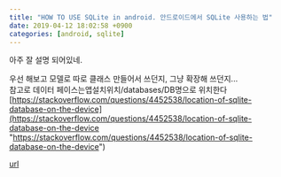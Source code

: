 ```yaml
---
title: "HOW TO USE SQLite in android. 안드로이드에서 SQLite 사용하는 법"
date: 2019-04-12 18:02:58 +0900
categories: [android, sqlite]
---
```


아주 잘 설명 되어있네.

우선 해보고 모델로 따로 클래스 만들어서 쓰던지, 그냥 확장해 쓰던지...  
참고로 데이터 페이스는앱설치위치/databases/DB명으로 위치한다[https://stackoverflow.com/questions/4452538/location-of-sqlite-database-on-the-device](https://stackoverflow.com/questions/4452538/location-of-sqlite-database-on-the-device "https://stackoverflow.com/questions/4452538/location-of-sqlite-database-on-the-device")


[url](http://www.mins01.com/mh/tech/read/1271)